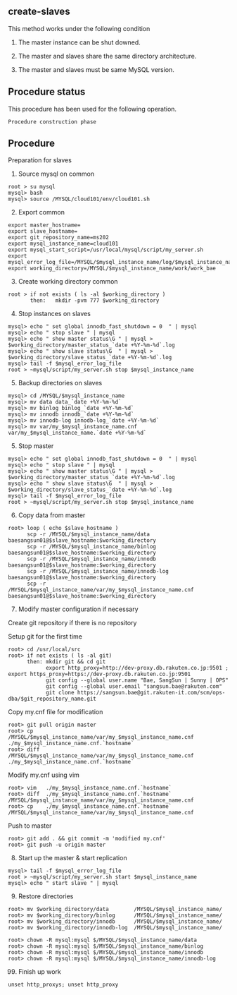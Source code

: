 ## create-slaves

This method works under the following condition

1. The master instance can be shut downed.

2. The master and slaves share the same directory architecture.

3. The master and slaves must be same MySQL version.

## Procedure status
This procedure has been used for the following operation.
```
Procedure construction phase
```

## Procedure
Preparation for slaves
1. Source mysql on common
```
root > su mysql
mysql> bash
mysql> source /MYSQL/cloud101/env/cloud101.sh

```

2. Export common
```
export master_hostname=
export slave_hostname=
export git_repository_name=ms202
export mysql_instance_name=cloud101
export mysql_start_script=/usr/local/mysql/script/my_server.sh
export mysql_error_log_file=/MYSQL/$mysql_instance_name/log/$mysql_instance_name.err
export working_directory=/MYSQL/$mysql_instance_name/work/work_bae
```

3. Create working directory common
```
root > if not exists ( ls -al $working_directory )
       then:   mkdir -pvm 777 $working_directory
```

4. Stop instances on slaves
```
mysql> echo " set global innodb_fast_shutdown = 0  " | mysql
mysql> echo " stop slave " | mysql
mysql> echo " show master status\G " | mysql > $working_directory/master_status_`date +%Y-%m-%d`.log
mysql> echo " show slave status\G  " | mysql > $working_directory/slave_status_`date +%Y-%m-%d`.log
mysql> tail -f $mysql_error_log_file
root > ~mysql/script/my_server.sh stop $mysql_instance_name
```

5. Backup directories on slaves
```
mysql> cd /MYSQL/$mysql_instance_name
mysql> mv data data_`date +%Y-%m-%d`
mysql> mv binlog binlog_`date +%Y-%m-%d`
mysql> mv innodb innodb_`date +%Y-%m-%d`
mysql> mv innodb-log innodb-log_`date +%Y-%m-%d`
mysql> mv var/my_$mysql_instance_name.cnf var/my_$mysql_instance_name.`date +%Y-%m-%d`
```

5. Stop master 
```
mysql> echo " set global innodb_fast_shutdown = 0  " | mysql
mysql> echo " stop slave " | mysql
mysql> echo " show master status\G " | mysql > $working_directory/master_status_`date +%Y-%m-%d`.log
mysql> echo " show slave status\G  " | mysql > $working_directory/slave_status_`date +%Y-%m-%d`.log
mysql> tail -f $mysql_error_log_file
root > ~mysql/script/my_server.sh stop $mysql_instance_name
```

6. Copy data from master
```
root> loop ( echo $slave_hostname ) 
      scp -r /MYSQL/$mysql_instance_name/data          baesangsun01@$slave_hostname:$working_directory
      scp -r /MYSQL/$mysql_instance_name/binlog        baesangsun01@$slave_hostname:$working_directory
      scp -r /MYSQL/$mysql_instance_name/innodb        baesangsun01@$slave_hostname:$working_directory
      scp -r /MYSQL/$mysql_instance_name/innodb-log    baesangsun01@$slave_hostname:$working_directory
      scp -r /MYSQL/$mysql_instance_name/var/my_$mysql_instance_name.cnf    baesangsun01@$slave_hostname:$working_directory
```
7. Modify master configuration if necessary

Create git repository if there is no repository

Setup git for the first time
```
root> cd /usr/local/src
root> if not exists ( ls -al git) 
      then: mkdir git && cd git
            export http_proxy=http://dev-proxy.db.rakuten.co.jp:9501 ; export https_proxy=https://dev-proxy.db.rakuten.co.jp:9501
            git config --global user.name "Bae, SangSun | Sunny | OPS"
            git config --global user.email "sangsun.bae@rakuten.com"
            git clone https://sangsun.bae@git.rakuten-it.com/scm/ops-dba/$git_repository_name.git
```

Copy  my.cnf file for modification
```
root> git pull origin master
root> cp    /MYSQL/$mysql_instance_name/var/my_$mysql_instance_name.cnf   ./my_$mysql_instance_name.cnf.`hostname`
root> diff  /MYSQL/$mysql_instance_name/var/my_$mysql_instance_name.cnf   ./my_$mysql_instance_name.cnf.`hostname`
```

Modify my.cnf using vim 
```
root> vim   ./my_$mysql_instance_name.cnf.`hostname`
root> diff  ./my_$mysql_instance_name.cnf.`hostname`     /MYSQL/$mysql_instance_name/var/my_$mysql_instance_name.cnf
root> cp    ./my_$mysql_instance_name.cnf.`hostname`     /MYSQL/$mysql_instance_name/var/my_$mysql_instance_name.cnf
```

Push to master
```
root> git add . && git commit -m 'modified my.cnf'
root> git push -u origin master
```

8. Start up the master & start replication
```
mysql> tail -f $mysql_error_log_file
root > ~mysql/script/my_server.sh start $mysql_instance_name
mysql> echo " start slave " | mysql
```

9. Restore directories
```
root> mv $working_directory/data        /MYSQL/$mysql_instance_name/
root> mv $working_directory/binlog      /MYSQL/$mysql_instance_name/
root> mv $working_directory/innodb      /MYSQL/$mysql_instance_name/
root> mv $working_directory/innodb-log  /MYSQL/$mysql_instance_name/

root> chown -R mysql:mysql $/MYSQL/$mysql_instance_name/data
root> chown -R mysql:mysql $/MYSQL/$mysql_instance_name/binlog
root> chown -R mysql:mysql $/MYSQL/$mysql_instance_name/innodb
root> chown -R mysql:mysql $/MYSQL/$mysql_instance_name/innodb-log
```






99. Finish up work
```
unset http_proxys; unset http_proxy
```













